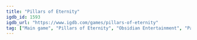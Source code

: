 ```yaml
---
title: "Pillars of Eternity"
igdb_id: 1593
igdb_url: "https://www.igdb.com/games/pillars-of-eternity"
tag: ["Main game", "Pillars of Eternity", "Obsidian Entertainment", "Paradox Interactive", "Role-playing (RPG)", "Strategy", "Adventure", "Indie", "Single player", "Bird view / Isometric", "Fantasy"]
---
```

